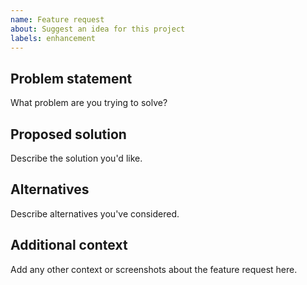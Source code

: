 ```yaml
---
name: Feature request
about: Suggest an idea for this project
labels: enhancement
---
```


## Problem statement
What problem are you trying to solve?

## Proposed solution
Describe the solution you'd like.

## Alternatives
Describe alternatives you've considered.

## Additional context
Add any other context or screenshots about the feature request here.
